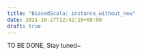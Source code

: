```yaml
---
title: "BiasedScala: instance_without_new"
date: 2021-10-27T12:42:10+08:00
draft: true
---
```



TO BE DONE, Stay tuned~
